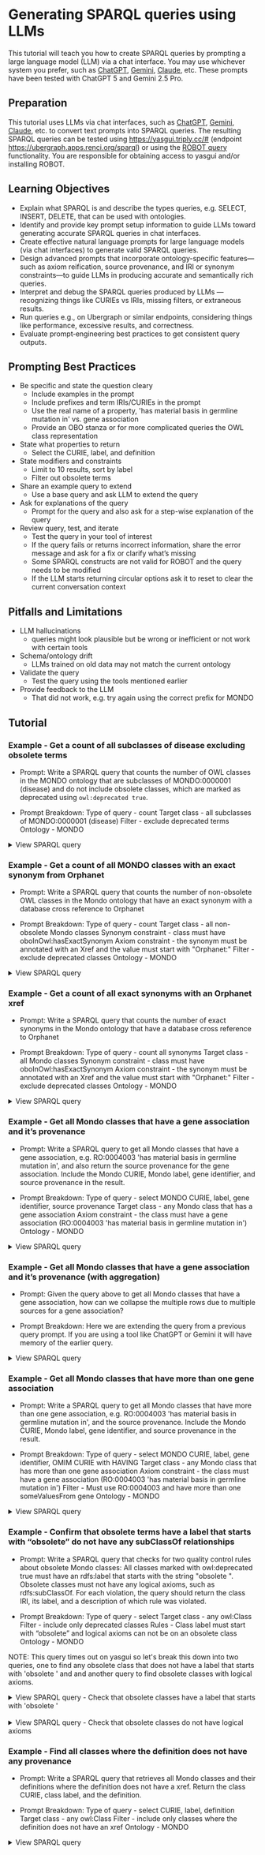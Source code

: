 # Generating SPARQL queries using LLMs

This tutorial will teach you how to create SPARQL queries by prompting a large language model (LLM) via a chat interface. You may use whichever system you prefer, such as [ChatGPT](https://chatgpt.com/), [Gemini](https://gemini.google.com/), [Claude](https://www.anthropic.com/claude-code), etc. These prompts have been tested with ChatGPT 5 and Gemini 2.5 Pro.


## Preparation
This tutorial uses LLMs via chat interfaces, such as [ChatGPT](https://chatgpt.com/), [Gemini](https://gemini.google.com/), [Claude](https://www.anthropic.com/claude-code), etc. to convert text prompts into SPARQL queries. The resulting SPARQL queries can be tested using https://yasgui.triply.cc/# (endpoint https://ubergraph.apps.renci.org/sparql) or using the [ROBOT query](https://robot.obolibrary.org/query) functionality. You are responsible for obtaining access to yasgui and/or installing ROBOT.


## Learning Objectives
- Explain what SPARQL is and describe the types queries, e.g. SELECT, INSERT, DELETE, that can be used with ontologies.
- Identify and provide key prompt setup information to guide LLMs toward generating accurate SPARQL queries in chat interfaces.
- Create effective natural language prompts for large language models (via chat interfaces) to generate valid SPARQL queries.
- Design advanced prompts that incorporate ontology-specific features—such as axiom reification, source provenance, and IRI or synonym constraints—to guide LLMs in producing accurate and semantically rich queries.
- Interpret and debug the SPARQL queries produced by LLMs — recognizing things like CURIEs vs IRIs, missing filters, or extraneous results.
- Run queries e.g., on Ubergraph or similar endpoints, considering things like performance, excessive results, and correctness.
- Evaluate prompt‑engineering best practices to get consistent query outputs.


## Prompting Best Practices
- Be specific and state the question cleary
	- Include examples in the prompt
	- Include prefixes and term IRIs/CURIEs in the prompt
	- Use the real name of a property, 'has material basis in germline mutation in' vs. gene association
	- Provide an OBO stanza or for more complicated queries the OWL class representation
- State what properties to return 
	- Select the CURIE, label, and definition
- State modifiers and constraints
 	- Limit to 10 results, sort by label
 	- Filter out obsolete terms
- Share an example query to extend
	- Use a base query and ask LLM to extend the query
- Ask for explanations of the query
	- Prompt for the query and also ask for a step-wise explanation of the query
- Review query, test, and iterate
	- Test the query in your tool of interest
	- If the query fails or returns incorrect information, share the error message and ask for a fix or clarify what’s missing
	- Some SPARQL constructs are not valid for ROBOT and the query needs to be modified
	- If the LLM starts returning circular options ask it to reset to clear the current conversation context


## Pitfalls and Limitations
- LLM hallucinations
	- queries might look plausible but be wrong or inefficient or not work with certain tools
- Schema/ontology drift
	- LLMs trained on old data may not match the current ontology
- Validate the query
	- Test the query using the tools mentioned earlier
- Provide feedback to the LLM
	- That did not work, e.g. try again using the correct prefix for MONDO


## Tutorial
### Example - Get a count of all subclasses of disease excluding obsolete terms
- Prompt:
Write a SPARQL query that counts the number of OWL classes in the MONDO ontology that are subclasses of MONDO:0000001 (disease) and do not include obsolete classes, which are marked as deprecated using `owl:deprecated true`.

- Prompt Breakdown:
Type of query - count
Target class - all subclasses of MONDO:0000001 (disease)
Filter - exclude deprecated terms
Ontology - MONDO


<details>
<summary>View SPARQL query</summary>

```
PREFIX owl: <http://www.w3.org/2002/07/owl#>
PREFIX rdfs: <http://www.w3.org/2000/01/rdf-schema#>
PREFIX obo: <http://purl.obolibrary.org/obo/>

# Get a count of all subclasses of disease excluding obsolete terms

SELECT (COUNT(DISTINCT ?cls) AS ?count)
WHERE {
  ?cls rdfs:subClassOf+ obo:MONDO_0000001 .
  ?cls a owl:Class .
  FILTER NOT EXISTS { ?cls owl:deprecated true }
}

```
</details>


### Example - Get a count of all MONDO classes with an exact synonym from Orphanet
- Prompt:
Write a SPARQL query that counts the number of non-obsolete OWL classes in the Mondo ontology that have an exact synonym with a database cross reference to Orphanet

- Prompt Breakdown:
Type of query - count
Target class - all non-obsolete Mondo classes
Synonym constraint - class must have oboInOwl:hasExactSynonym
Axiom constraint - the synonym must be annotated with an Xref and the value must start with "Orphanet:"
Filter - exclude deprecated classes
Ontology - MONDO

<details>
<summary>View SPARQL query</summary>

```
PREFIX owl: <http://www.w3.org/2002/07/owl#>
PREFIX oboInOwl: <http://www.geneontology.org/formats/oboInOwl#>

# Get a count of all Mondo classes with an exact synonym from Orphanet

SELECT (COUNT(DISTINCT ?class) AS ?count)
WHERE {
  ?class a owl:Class .
  FILTER STRSTARTS(STR(?class), "http://purl.obolibrary.org/obo/MONDO_")
  FILTER NOT EXISTS { ?class owl:deprecated true }

  ?class oboInOwl:hasExactSynonym ?syn .

  ?axiom
    a owl:Axiom ;
    owl:annotatedSource ?class ;
    owl:annotatedProperty oboInOwl:hasExactSynonym ;
    owl:annotatedTarget ?syn ;
    oboInOwl:hasDbXref ?xref .

  FILTER STRSTARTS(STR(?xref), "Orphanet:")
}

```
</details>


### Example - Get a count of all exact synonyms with an Orphanet xref
- Prompt:
Write a SPARQL query that counts the number of exact synonyms in the Mondo ontology that have a database cross reference to Orphanet

- Prompt Breakdown:
Type of query - count all synonyms
Target class - all Mondo classes
Synonym constraint - class must have oboInOwl:hasExactSynonym
Axiom constraint - the synonym must be annotated with an Xref and the value must start with "Orphanet:"
Filter - exclude deprecated classes
Ontology - MONDO

<details>
<summary>View SPARQL query</summary>

```
PREFIX owl: <http://www.w3.org/2002/07/owl#>
PREFIX oboInOwl: <http://www.geneontology.org/formats/oboInOwl#>

# Count all exact synonyms with an xref to Orphanet

SELECT (COUNT(DISTINCT ?syn) AS ?count)
WHERE {
  ?class a owl:Class .
  FILTER STRSTARTS(STR(?class), "http://purl.obolibrary.org/obo/MONDO_")
  FILTER NOT EXISTS { ?class owl:deprecated true }

  ?class oboInOwl:hasExactSynonym ?syn .

  ?axiom a owl:Axiom ;
         owl:annotatedSource ?class ;
         owl:annotatedProperty oboInOwl:hasExactSynonym ;
         owl:annotatedTarget ?syn ;
         oboInOwl:hasDbXref ?xref .

  FILTER STRSTARTS(STR(?xref), "Orphanet:")
}

```

</details>


### Example - Get all Mondo classes that have a gene association and it’s provenance
- Prompt:
Write a SPARQL query to get all Mondo classes that have a gene association, e.g. RO:0004003 'has material basis in germline mutation in', and also return the source provenance for the gene association. Include the Mondo CURIE, Mondo label, gene identifier, and source provenance in the result.

- Prompt Breakdown:
Type of query - select MONDO CURIE, label, gene identifier, source provenance
Target class - any Mondo class that has a gene association
Axiom constraint - the class must have a gene association (RO:0004003 'has material basis in germline mutation in')
Ontology - MONDO

<details>
<summary>View SPARQL query</summary>

```
PREFIX owl: <http://www.w3.org/2002/07/owl#>
PREFIX rdfs: <http://www.w3.org/2000/01/rdf-schema#>
PREFIX obo: <http://purl.obolibrary.org/obo/>
PREFIX oboInOwl: <http://www.geneontology.org/formats/oboInOwl#>

SELECT DISTINCT ?mondo_curie ?label ?gene ?source WHERE {
  ?mondo_class rdfs:subClassOf ?restriction .
  
  ?restriction a owl:Restriction ;
               owl:onProperty obo:RO_0004003 ;
               owl:someValuesFrom ?gene .

  ?mondo_class rdfs:label ?label .

  ?axiom a owl:Axiom ;
         owl:annotatedSource ?mondo_class ;
         owl:annotatedProperty rdfs:subClassOf ;
         owl:annotatedTarget ?restriction ;
         oboInOwl:source ?source .

  BIND(REPLACE(STR(?mondo_class), "http://purl.obolibrary.org/obo/MONDO_", "MONDO:") AS ?mondo_curie)
}
ORDER BY ?label

```

</details>


### Example - Get all Mondo classes that have a gene association and it’s provenance (with aggregation)
- Prompt:
Given the query above to get all Mondo classes that have a gene association, how can we collapse the multiple rows due to multiple sources for a gene association?

- Prompt Breakdown:
Here we are extending the query from a previous query prompt. If you are using a tool like ChatGPT or Gemini it will have memory of the earlier query.


<details>
<summary>View SPARQL query</summary>

```
PREFIX rdfs: <http://www.w3.org/2000/01/rdf-schema#>
PREFIX owl: <http://www.w3.org/2002/07/owl#>
PREFIX obo: <http://purl.obolibrary.org/obo/>
PREFIX oboInOwl: <http://www.geneontology.org/formats/oboInOwl#>

SELECT ?mondo_curie ?mondo_label ?gene (GROUP_CONCAT(DISTINCT ?source; separator=", ") AS ?sources)
WHERE {
  ?mondo_class rdfs:subClassOf ?restriction .
  ?restriction a owl:Restriction ;
               owl:onProperty obo:RO_0004003 ;
               owl:someValuesFrom ?gene .

  ?mondo_class rdfs:label ?mondo_label .

  OPTIONAL {
    ?axiom a owl:Axiom ;
           owl:annotatedSource ?mondo_class ;
           owl:annotatedProperty rdfs:subClassOf ;
           owl:annotatedTarget ?restriction ;
           (oboInOwl:source | oboInOwl:hasDbXref) ?source .
  }

  BIND(REPLACE(STR(?mondo_class), "http://purl.obolibrary.org/obo/MONDO_", "MONDO:") AS ?mondo_curie)
}
GROUP BY ?mondo_curie ?mondo_label ?gene
ORDER BY ?mondo_curie

```

</details>



### Example - Get all Mondo classes that have more than one gene association
- Prompt:
Write a SPARQL query to get all Mondo classes that have more than one gene association, e.g. RO:0004003 'has material basis in germline mutation in', and the source provenance. Include the Mondo CURIE, Mondo label, gene identifier, and source provenance in the result.

- Prompt Breakdown:
Type of query - select MONDO CURIE, label, gene identifier, OMIM CURIE with HAVING
Target class - any Mondo class that has more than one gene association
Axiom constraint - the class must have a gene association (RO:0004003 'has material basis in germline mutation in')
Filter - Must use RO:0004003 and have more than one someValuesFrom gene
Ontology - MONDO


<details>
<summary>View SPARQL query</summary>

```
PREFIX owl: <http://www.w3.org/2002/07/owl#>
PREFIX rdfs: <http://www.w3.org/2000/01/rdf-schema#>
PREFIX obo: <http://purl.obolibrary.org/obo/>
PREFIX oboInOwl: <http://www.geneontology.org/formats/oboInOwl#>

SELECT ?mondo_curie ?label ?gene (GROUP_CONCAT(DISTINCT ?omim_source; separator="|") AS ?sources)
WHERE {
  {
    SELECT ?mondo_class
    WHERE {
      ?mondo_class rdfs:subClassOf ?restriction .
      ?restriction a owl:Restriction ;
                   owl:onProperty obo:RO_0004003 ;
                   owl:someValuesFrom ?gene .
    }
    GROUP BY ?mondo_class
    HAVING (COUNT(DISTINCT ?gene) > 1)
  }

  ?mondo_class rdfs:label ?label ;
               rdfs:subClassOf ?restriction .

  ?restriction a owl:Restriction ;
               owl:onProperty obo:RO_0004003 ;
               owl:someValuesFrom ?gene .

  OPTIONAL {
    ?axiom a owl:Axiom ;
           owl:annotatedSource ?mondo_class ;
           owl:annotatedProperty rdfs:subClassOf ;
           owl:annotatedTarget ?restriction ;
           oboInOwl:source ?omim_source .

    FILTER(STRSTARTS(STR(?omim_source), "OMIM:"))
  }

  BIND(REPLACE(STR(?mondo_class), "http://purl.obolibrary.org/obo/MONDO_", "MONDO:") AS ?mondo_curie)
}
GROUP BY ?mondo_curie ?label ?gene
ORDER BY ?mondo_curie ?gene

```

</details>



### Example - Confirm that obsolete terms have a label that starts with “obsolete” do not have any subClassOf relationships
- Prompt:
Write a SPARQL query that checks for two quality control rules about obsolete Mondo classes: All classes marked with owl:deprecated true must have an rdfs:label that starts with the string "obsolete ". Obsolete classes must not have any logical axioms, such as rdfs:subClassOf. For each violation, the query should return the class IRI, its label, and a description of which rule was violated. 

- Prompt Breakdown:
Type of query - select
Target class - any owl:Class
Filter - include only deprecated classes
Rules - Class label must start with “obsolete” and logical axioms can not be on an obsolete class
Ontology - MONDO

NOTE: This query times out on yasgui so let's break this down into two queries, one to find any obsolete class that does not have a label that starts with 'obsolete ' and and another query to find obsolete classes with logical axioms.


<details>
<summary>View SPARQL query - Check that obsolete classes have a label that starts with 'obsolete '</summary>

```
PREFIX xsd: <http://www.w3.org/2001/XMLSchema#>
PREFIX owl: <http://www.w3.org/2002/07/owl#>
PREFIX rdfs: <http://www.w3.org/2000/01/rdf-schema#>

# Find obsolete classes where the label does not start with 'obsolete '

SELECT ?cls ?clsLabel ?rule WHERE {
  ?cls owl:deprecated "true"^^xsd:boolean ;
       rdfs:label ?clsLabel .
  FILTER STRSTARTS(STR(?cls), "http://purl.obolibrary.org/obo/MONDO_")
  FILTER (!STRSTARTS(STR(?clsLabel), "obsolete "))
  BIND("Label must start with 'obsolete '" AS ?rule)
}
ORDER BY ?cls


```

</details>

</br>

<details>
<summary>View SPARQL query - Check that obsolete classes do not have logical axioms</summary>

```
PREFIX xsd: <http://www.w3.org/2001/XMLSchema#>
PREFIX owl: <http://www.w3.org/2002/07/owl#>
PREFIX rdfs: <http://www.w3.org/2000/01/rdf-schema#>

# Check if any obsolete classes have a subClassOf axiom

SELECT ?cls ?clsLabel ?parent WHERE {
  ?cls a owl:Class ;
       owl:deprecated "true"^^xsd:boolean ;
       rdfs:label ?clsLabel ;
       rdfs:subClassOf ?parent .

  FILTER STRSTARTS(STR(?cls), "http://purl.obolibrary.org/obo/MONDO_")
  FILTER (?parent != owl:Thing)
  FILTER (?parent != ?cls)
}
ORDER BY ?cls

```

</details>




### Example - Find all classes where the definition does not have any provenance
- Prompt:
Write a SPARQL query that retrieves all Mondo classes and their definitions where the definition does not have a xref. Return the class CURIE, class label, and the definition.

- Prompt Breakdown:
Type of query - select CURIE, label, definition
Target class - any owl:Class
Filter - include only classes where the definition does not have an xref
Ontology - MONDO


<details>
<summary>View SPARQL query</summary>

```
PREFIX owl: <http://www.w3.org/2002/07/owl#>
PREFIX obo: <http://purl.obolibrary.org/obo/>
PREFIX oboInOwl: <http://www.geneontology.org/formats/oboInOwl#>
PREFIX rdfs: <http://www.w3.org/2000/01/rdf-schema#>

# QC - Get all classes where the definition is missing provenance

SELECT DISTINCT ?mondo_curie ?label ?definition WHERE {
  ?class a owl:Class ;
         obo:IAO_0000115 ?definition ;
         rdfs:label ?label .

  FILTER(STRSTARTS(STR(?class), "http://purl.obolibrary.org/obo/MONDO_"))
  FILTER NOT EXISTS { ?class owl:deprecated true }

  FILTER NOT EXISTS {
    ?axiom a owl:Axiom ;
           owl:annotatedSource ?class ;
           owl:annotatedProperty obo:IAO_0000115 ;
           owl:annotatedTarget ?definition ;
           oboInOwl:hasDbXref ?xref .
  }
  BIND(REPLACE(STR(?class), "http://purl.obolibrary.org/obo/MONDO_", "MONDO:") AS ?mondo_curie)
}

```

</details>


